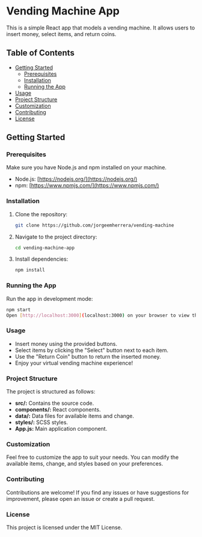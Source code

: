 # Vending Machine App

This is a simple React app that models a vending machine. It allows users to insert money, select items, and return coins.

## Table of Contents

- [Getting Started](#getting-started)
  - [Prerequisites](#prerequisites)
  - [Installation](#installation)
  - [Running the App](#running-the-app)
- [Usage](#usage)
- [Project Structure](#project-structure)
- [Customization](#customization)
- [Contributing](#contributing)
- [License](#license)

## Getting Started

### Prerequisites

Make sure you have Node.js and npm installed on your machine.

- Node.js: [https://nodejs.org/](https://nodejs.org/)
- npm: [https://www.npmjs.com/](https://www.npmjs.com/)

### Installation

1. Clone the repository:

   ```bash
   git clone https://github.com/jorgeemherrera/vending-machine

2. Navigate to the project directory:

   ```bash
   cd vending-machine-app

3. Install dependencies:

   ```bash
   npm install

### Running the App

Run the app in development mode:

   ```bash
   npm start
Open [http://localhost:3000](localhost:3000) on your browser to view the app.

```

### Usage

- Insert money using the provided buttons.
- Select items by clicking the "Select" button next to each item.
- Use the "Return Coin" button to return the inserted money.
- Enjoy your virtual vending machine experience!

### Project Structure

The project is structured as follows:

- **src/:** Contains the source code.
- **components/:** React components.
- **data/:** Data files for available items and change.
- **styles/:** SCSS styles.
- **App.js:** Main application component.

### Customization

Feel free to customize the app to suit your needs. You can modify the available items, change, and styles based on your preferences.

### Contributing

Contributions are welcome! If you find any issues or have suggestions for improvement, please open an issue or create a pull request.

### License

This project is licensed under the MIT License.